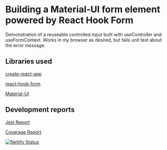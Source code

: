 # Building a Material-UI form element powered by React Hook Form

Demonstration of a reuseable controlled input built with useController
and useFormContext. Works in my browser as desired, but fails unit test
about the error message.

## Libraries used

[create-react-app](https://create-react-app.dev)

[react-hook-form](https://react-hook-form.com)

[Material-UI](https://v4.mui.com)

## Development reports

[Jest Report](https://htmlpreview.github.io/?https://github.com/kevinashworth/react-hook-form-mui-playground/blob/main/test-report.html)

[Coverage Report](https://rhf-mui-coverage.netlify.app)

[![Netlify Status](https://api.netlify.com/api/v1/badges/b8c4b706-0b6d-40c2-b86d-0409f0b13390/deploy-status)](https://app.netlify.com/sites/rhf-mui-coverage/deploys)
